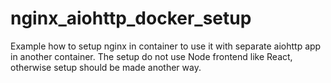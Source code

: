 # nginx_aiohttp_docker_setup
Example how to setup nginx in container to use it with separate aiohttp app in another container. The setup do not use Node frontend like React, otherwise setup should be made another way.
